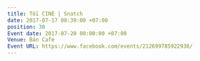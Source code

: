 ```yaml
---
title: Tối CINÉ | Snatch
date: 2017-07-17 08:39:00 +07:00
position: 30
Event date: 2017-07-20 00:00:00 +07:00
Venue: Bản Café
Event URL: https://www.facebook.com/events/212699785922938/
---
```


